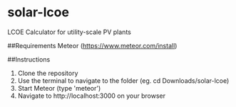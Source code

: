 # solar-lcoe
LCOE Calculator for utility-scale PV plants

##Requirements
Meteor (https://www.meteor.com/install)

##Instructions
1. Clone the repository
2. Use the terminal to navigate to the folder (eg. cd Downloads/solar-lcoe)
3. Start Meteor (type 'meteor')
4. Navigate to http://localhost:3000 on your browser

